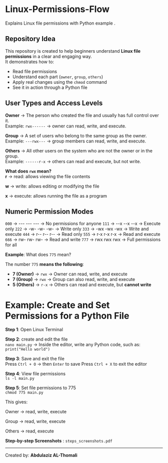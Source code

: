 # Linux-Permissions-Flow
Explains Linux file permissions with Python example .  

## Repository Idea

This repository is created to help beginners understand **Linux file permissions** in a clear and engaging way.  
It demonstrates how to:  
- Read file permissions
- Understand each part (`owner`, `group`, `others`)
- Apply real changes using the `chmod` command
- See it in action through a Python file

## User Types and Access Levels  

**Owner** → The person who created the file and usually has full control over it.  
Example: `rwx------` → owner can read, write, and execute.

**Group** → A set of users who belong to the same group as the owner.  
Example: `---rwx---` → group members can read, write, and execute.

**Others** → All other users on the system who are not the owner or in the group.  
Example: `------r-x` → others can read and execute, but not write.  

**What does `rwx` mean?**  
**r** → read: allows viewing the file contents

**w** → write: allows editing or modifying the file

**x** → execute: allows running the file as a program  

## Numeric Permission Modes  

`000`  →  --- --- --- → No permissions for anyone
`111`  →  --x --x --x → Execute only
`222`  →  -w- -w- -w- → Write only
`333`  →  -wx -wx -wx → Write and execute
`444`  →  r-- r-- r-- → Read only
`555`  →  r-x r-x r-x → Read and execute
`666`  →  rw- rw- rw- → Read and write
`777`  →  rwx rwx rwx → Full permissions for all  

**Example**: What does `775` mean?

The number `775` **means the following**:

- **7 (Owner)** → `rwx` → Owner can read, write, and execute  
- **7 (Group)** → `rwx` → Group can also read, write, and execute  
- **5 (Others)** → `r-x` → Others can read and execute, but **cannot write**

# Example: Create and Set Permissions for a Python File  

**Step 1**: Open Linux Terminal  

**Step 2**: create and edit the file  
           `nano main.py`  → Inside the editor, write any Python code, such as: `print("Hello world")`  

**Step 3**: Save and exit the file  
            Press `Ctrl + O` → then `Enter` to save
            Press `Ctrl + X` to exit the editor  

**Step 4**: View file permissions  
           `ls -l main.py`  

**Step 5**: Set file permissions to 775  
          `chmod 775 main.py`  

This gives:

Owner → read, write, execute

Group → read, write, execute

Others → read, execute

**Step-by-step Screenshots** : `steps_screenshots.pdf`  

<hr>  

Created by: **Abdulaziz AL-Thomali**
           

        
